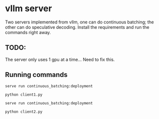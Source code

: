 # vllm server
Two servers implemented from vllm, one can do continuous batching; the other can do speculative decoding. Install the requirements and run the commands right away. 

## TODO:
The server only uses 1 gpu at a time... Need to fix this.

## Running commands

```
serve run continuous_batching:deployment
```
```
python client1.py
```
```
serve run continuous_batching:deployment
```
```
python client2.py
```